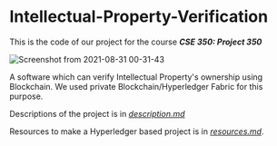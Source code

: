 # Intellectual-Property-Verification

This is the code of our project for the course ***CSE 350: Project 350***

![Screenshot from 2021-08-31 00-31-43](https://user-images.githubusercontent.com/41442625/131387790-e6a466bf-d5a5-4555-bdde-a6a72524a148.png)

A software which can verify Intellectual Property's ownership using Blockchain. We used private Blockchain/Hyperledger Fabric for this purpose.

Descriptions of the project is in [*description.md*](https://github.com/BIJOY-SUST/Intellectual-Property-Verification/blob/master/description.pdf)

Resources to make a Hyperledger based project is in [*resources.md*](https://github.com/BIJOY-SUST/Tools-for-Hyperledger-Development/blob/master/Resources.md).

